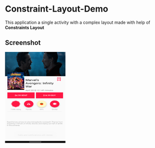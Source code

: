 # Constraint-Layout-Demo
This application a single activity with a complex layout made with help of **Constraints Layout**

## Screenshot
<img src="https://github.com/Manikant25/Constraint-Layout-Demo/blob/master/Screenshot_20210311-011847_2.png" width="200" height="300" />
